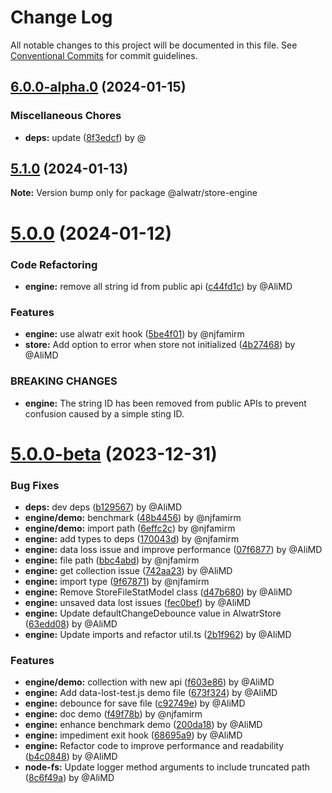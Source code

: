 # Change Log

All notable changes to this project will be documented in this file.
See [Conventional Commits](https://conventionalcommits.org) for commit guidelines.

## [6.0.0-alpha.0](https://github.com/Alwatr/store/compare/v5.1.0...v6.0.0-alpha.0) (2024-01-15)

### Miscellaneous Chores

* **deps:** update ([8f3edcf](https://github.com/Alwatr/store/commit/8f3edcf8a489927a6c43dfcaa5db88a579ecac80)) by @

## [5.1.0](https://github.com/Alwatr/store/compare/v5.0.0...v5.1.0) (2024-01-13)

**Note:** Version bump only for package @alwatr/store-engine

# [5.0.0](https://github.com/Alwatr/store/compare/v5.0.0-beta...v5.0.0) (2024-01-12)

### Code Refactoring

* **engine:** remove all string id from public api ([c44fd1c](https://github.com/Alwatr/store/commit/c44fd1c0a7daffe20ba9e836f23d63a4dd4250b8)) by @AliMD

### Features

* **engine:** use alwatr exit hook ([5be4f01](https://github.com/Alwatr/store/commit/5be4f01bc746b5b4cfb1df10def3abc5632c44ee)) by @njfamirm
* **store:** Add option to error when store not initialized ([4b27468](https://github.com/Alwatr/store/commit/4b27468a063027b357e27fdff2484932e23d46e0)) by @AliMD

### BREAKING CHANGES

* **engine:** The string ID has been removed from public APIs to prevent confusion caused by a simple sting ID.

# [5.0.0-beta](https://github.com/Alwatr/store/compare/v4.1.0...v5.0.0-beta) (2023-12-31)

### Bug Fixes

* **deps:** dev deps ([b129567](https://github.com/Alwatr/store/commit/b12956768b9d60a75c0fdc43774512b86b655f78)) by @AliMD
* **engine/demo:** benchmark ([48b4456](https://github.com/Alwatr/store/commit/48b4456cd09bf610bfe718c843e55ff0db2a9e5a)) by @njfamirm
* **engine/demo:** import path ([6effc2c](https://github.com/Alwatr/store/commit/6effc2c105aaf4057581bc161723d59a7ea0b7e6)) by @njfamirm
* **engine:** add types to deps ([170043d](https://github.com/Alwatr/store/commit/170043d9095c73e3c678c051bc3f34d2ccd43730)) by @njfamirm
* **engine:** data loss issue and improve performance ([07f6877](https://github.com/Alwatr/store/commit/07f68777faec66fee4efae7afd340bebe7078f17)) by @AliMD
* **engine:** file path ([bbc4abd](https://github.com/Alwatr/store/commit/bbc4abdbb601108dc91ee95eeaac5cbbc272cdd4)) by @njfamirm
* **engine:** get collection issue ([742aa23](https://github.com/Alwatr/store/commit/742aa236ae98c934ea6e0904a8a91d152471a31a)) by @AliMD
* **engine:** import type ([9f67871](https://github.com/Alwatr/store/commit/9f67871dba8528a5393ea372f136865c952a102c)) by @njfamirm
* **engine:** Remove StoreFileStatModel class ([d47b680](https://github.com/Alwatr/store/commit/d47b680d54b8bd9a0b8926653a69cb59c8f36398)) by @AliMD
* **engine:** unsaved data lost issues ([fec0bef](https://github.com/Alwatr/store/commit/fec0bef78ac67ddd669012d8804588883f39affa)) by @AliMD
* **engine:** Update defaultChangeDebounce value in AlwatrStore ([63edd08](https://github.com/Alwatr/store/commit/63edd08c87c675edb91b8f7aa61b901a6d1db111)) by @AliMD
* **engine:** Update imports and refactor util.ts ([2b1f962](https://github.com/Alwatr/store/commit/2b1f9628f4578f707996fe5e6d5d92c7d093b615)) by @AliMD

### Features

* **engine/demo:** collection with new api ([f603e86](https://github.com/Alwatr/store/commit/f603e86d2827c66219321f9df400049e76b78c21)) by @AliMD
* **engine:** Add data-lost-test.js demo file ([673f324](https://github.com/Alwatr/store/commit/673f3247c4b6c1bca2f9e9d9169843ca6a5e9804)) by @AliMD
* **engine:** debounce for save file ([c92749e](https://github.com/Alwatr/store/commit/c92749e83352129c02130ac2466dd5acda289795)) by @AliMD
* **engine:** doc demo ([f49f78b](https://github.com/Alwatr/store/commit/f49f78bd3b5942406fe74e273e87bcbf12f67c4f)) by @njfamirm
* **engine:** enhance benchmark demo ([200da18](https://github.com/Alwatr/store/commit/200da18cd9542fa4182f910c0ad813703326fe38)) by @AliMD
* **engine:** impediment exit hook ([68695a9](https://github.com/Alwatr/store/commit/68695a975e0ec6c473bbd2d9a62c81720f090352)) by @AliMD
* **engine:** Refactor code to improve performance and readability ([b4c0848](https://github.com/Alwatr/store/commit/b4c0848e7518ae5c96e8ab7643716a2e923f7635)) by @AliMD
* **node-fs:** Update logger method arguments to include truncated path ([8c6f49a](https://github.com/Alwatr/store/commit/8c6f49ad56d5667ba1280a5d28b7a39b21c3a11a)) by @AliMD
